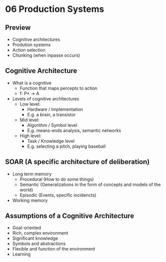 # 06 Production Systems

## Preview
- Cognitive architectures
- Prodution systems
- Action selection
- Chunking (when inpasse occurs)

## Cognitive Architecture
- What is a cognitive
    - Function that maps percepts to action
    - f: P* -> A
- Levels of cognitive architectures
    - Low level:
        - Hardware / Implementation
        - E.g. a brain, a transistor
    - Mid level:
        - Algorithm / Symbol level
        - E.g. means-ends analysis, semantic networks
    - High level:
        - Task / Knowledge level
        - E.g. selecting a pitch, playing baseball

## SOAR (A specific architecture of deliberation)
- Long term memory
    - Procedural (How to do some things)
    - Semantic (Generalizations in the form of concepts and models of the world)
    - Episodic (Events, specific incidencts)
- Working memory

## Assumptions of a Cognitive Architecture
- Goal-oriented
- Rich, complex environment
- Significant knowledge
- Symbols and abstractions
- Flexible and function of the environment
- Learning

